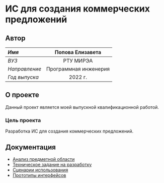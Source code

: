 # ИС для создания коммерческих предложений

## Автор

|*Имя*        |    Попова Елизавета   |
|:------------|:---------------------:|
|*ВУЗ*        |       РТУ МИРЭА       |
|*Направление*| Программная инженерия |
|*Год выпуска*|         2022 г.       |


## О проекте
Данный проект является моей выпускной квалификационной работой.

### Цель проекта
Разработка ИС для создания коммерческих предложений.


## Документация

* [Анализ предметной области]()
* [Техническое задание на разработку](https://github.com/GooseArkasha/GraduationProject/blob/main/docs/technical_requirements.md)
* [Сценарии использования]()
* [Прототипы интерфейсов]()
